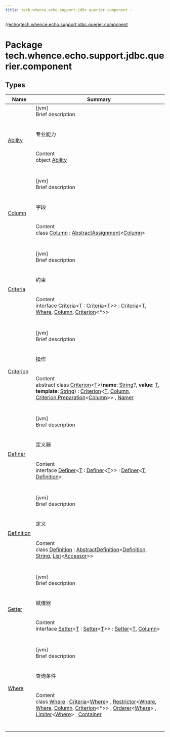 ```yaml
---
title: tech.whence.echo.support.jdbc.querier.component -
---
```

//[echo](../index.md)/[tech.whence.echo.support.jdbc.querier.component](index.md)



# Package tech.whence.echo.support.jdbc.querier.component  


## Types  
  
|  Name|  Summary| 
|---|---|
| [Ability](-ability/index.md)| [jvm]  <br>Brief description  <br><br><br>专业能力<br><br>  <br>Content  <br>object [Ability](-ability/index.md)  <br><br><br>
| [Column](-column/index.md)| [jvm]  <br>Brief description  <br><br><br>字段<br><br>  <br>Content  <br>class [Column](-column/index.md) : [AbstractAssignment](../tech.whence.echo.dal.querier.component/-abstract-assignment/index.md)<[Column](-column/index.md)>   <br><br><br>
| [Criteria](-criteria/index.md)| [jvm]  <br>Brief description  <br><br><br>约束<br><br>  <br>Content  <br>interface [Criteria](-criteria/index.md)<[T](-criteria/index.md) : [Criteria](-criteria/index.md)<[T](-criteria/index.md)>> : [Criteria](../tech.whence.echo.dal.querier.component/-criteria/index.md)<[T](-criteria/index.md), [Where](-where/index.md), [Column](-column/index.md), [Criterion](-criterion/index.md)<*>>   <br><br><br>
| [Criterion](-criterion/index.md)| [jvm]  <br>Brief description  <br><br><br>操作<br><br>  <br>Content  <br>abstract class [Criterion](-criterion/index.md)<[T](-criterion/index.md)>(**name**: [String](https://kotlinlang.org/api/latest/jvm/stdlib/kotlin/-string/index.html)?, **value**: [T](-criterion/index.md), **template**: [String](https://kotlinlang.org/api/latest/jvm/stdlib/kotlin/-string/index.html)) : [Criterion](../tech.whence.echo.dal.querier.component/-criterion/index.md)<[T](-criterion/index.md), [Column](-column/index.md), [Criterion.Preparation](-criterion/-preparation/index.md)<[Column](-column/index.md)>> , [Namer](../tech.whence.echo.definition/-namer/index.md)  <br><br><br>
| [Definer](-definer/index.md)| [jvm]  <br>Brief description  <br><br><br>定义器<br><br>  <br>Content  <br>interface [Definer](-definer/index.md)<[T](-definer/index.md) : [Definer](-definer/index.md)<[T](-definer/index.md)>> : [Definer](../tech.whence.echo.dal.querier.component/-definer/index.md)<[T](-definer/index.md), [Definition](-definition/index.md)>   <br><br><br>
| [Definition](-definition/index.md)| [jvm]  <br>Brief description  <br><br><br>定义<br><br>  <br>Content  <br>class [Definition](-definition/index.md) : [AbstractDefinition](../tech.whence.echo.dal.querier.component/-abstract-definition/index.md)<[Definition](-definition/index.md), [String](https://kotlinlang.org/api/latest/jvm/stdlib/kotlin/-string/index.html), [List](https://kotlinlang.org/api/latest/jvm/stdlib/kotlin.collections/-list/index.html)<[Accessor](../tech.whence.echo.container.accessor/-accessor/index.md)>>   <br><br><br>
| [Setter](-setter/index.md)| [jvm]  <br>Brief description  <br><br><br>赋值器<br><br>  <br>Content  <br>interface [Setter](-setter/index.md)<[T](-setter/index.md) : [Setter](-setter/index.md)<[T](-setter/index.md)>> : [Setter](../tech.whence.echo.dal.querier.component/-setter/index.md)<[T](-setter/index.md), [Column](-column/index.md)>   <br><br><br>
| [Where](-where/index.md)| [jvm]  <br>Brief description  <br><br><br>查询条件<br><br>  <br>Content  <br>class [Where](-where/index.md) : [Criteria](-criteria/index.md)<[Where](-where/index.md)> , [Restrictor](../tech.whence.echo.dal.querier.component/-restrictor/index.md)<[Where](-where/index.md), [Where](-where/index.md), [Column](-column/index.md), [Criterion](-criterion/index.md)<*>> , [Orderer](../tech.whence.echo.dal.querier.component/-orderer/index.md)<[Where](-where/index.md)> , [Limiter](../tech.whence.echo.dal.querier.component/-limiter/index.md)<[Where](-where/index.md)> , [Container](../tech.whence.echo.container/-container/index.md)  <br><br><br>

